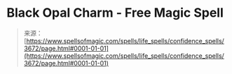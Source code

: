 <!--yml

category: 未分类

date: 2024-06-12 18:37:21

-->

# Black Opal Charm - Free Magic Spell

> 来源：[https://www.spellsofmagic.com/spells/life_spells/confidence_spells/3672/page.html#0001-01-01](https://www.spellsofmagic.com/spells/life_spells/confidence_spells/3672/page.html#0001-01-01)
